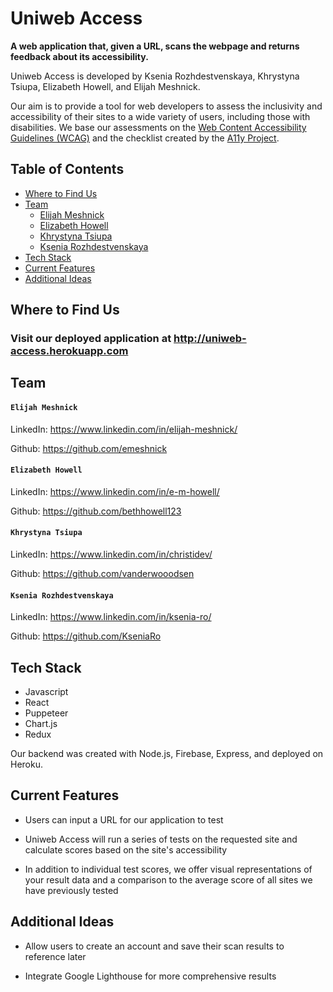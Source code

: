 # Uniweb Access

**A web application that, given a URL, scans the webpage and returns feedback about its accessibility.**

Uniweb Access is developed by Ksenia Rozhdestvenskaya, Khrystyna Tsiupa, Elizabeth Howell, and Elijah Meshnick.

Our aim is to provide a tool for web developers to assess the inclusivity and accessibility of their sites to a wide variety of users, including those with disabilities. We base our assessments on the [Web Content Accessibility Guidelines (WCAG)](https://www.w3.org/WAI/standards-guidelines/wcag/) and the checklist created by the [A11y Project](https://www.a11yproject.com/).

## Table of Contents

- [Where to Find Us](#Where-to-Find-Us)
- [Team](#Team)
  - [Elijah Meshnick](#Elijah-Meshnick)
  - [Elizabeth Howell](#Elizabeth-Howell)
  - [Khrystyna Tsiupa](#Khrystyna-Tsiupa)
  - [Ksenia Rozhdestvenskaya](#Ksenia-Rozhdestvenskaya)
- [Tech Stack](#Tech-Stack)
- [Current Features](#Current-Features)
- [Additional Ideas](#Additional-Ideas)

## Where to Find Us

### Visit our deployed application at http://uniweb-access.herokuapp.com

## Team

#### `Elijah Meshnick`

LinkedIn: https://www.linkedin.com/in/elijah-meshnick/

Github: https://github.com/emeshnick

#### `Elizabeth Howell`

LinkedIn: https://www.linkedin.com/in/e-m-howell/

Github: https://github.com/bethhowell123

#### `Khrystyna Tsiupa`

LinkedIn: https://www.linkedin.com/in/christidev/

Github: https://github.com/vanderwooodsen

#### `Ksenia Rozhdestvenskaya`

LinkedIn: https://www.linkedin.com/in/ksenia-ro/

Github: https://github.com/KseniaRo

## Tech Stack

- Javascript
- React
- Puppeteer
- Chart.js
- Redux

Our backend was created with Node.js, Firebase, Express, and deployed on Heroku.

## Current Features

- Users can input a URL for our application to test

- Uniweb Access will run a series of tests on the requested site and calculate scores based on the site's accessibility

- In addition to individual test scores, we offer visual representations of your result data and a comparison to the average score of all sites we have previously tested

## Additional Ideas

- Allow users to create an account and save their scan results to reference later

- Integrate Google Lighthouse for more comprehensive results
